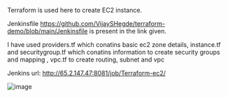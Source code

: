 Terraform is used here to create EC2 instance.

Jenkinsfile https://github.com/VijaySHegde/terraform-demo/blob/main/Jenkinsfile is present in the link given.

I have used providers.tf which conatins basic ec2 zone details, instance.tf and securitygroup.tf which conatins information to create security groups and mapping , vpc.tf to create routing, subnet and vpc

Jenkins url: http://65.2.147.47:8081/job/Terraform-ec2/

![image](https://user-images.githubusercontent.com/55663295/123198288-75d04d80-d4ca-11eb-8171-b08a5fd6c423.png)
